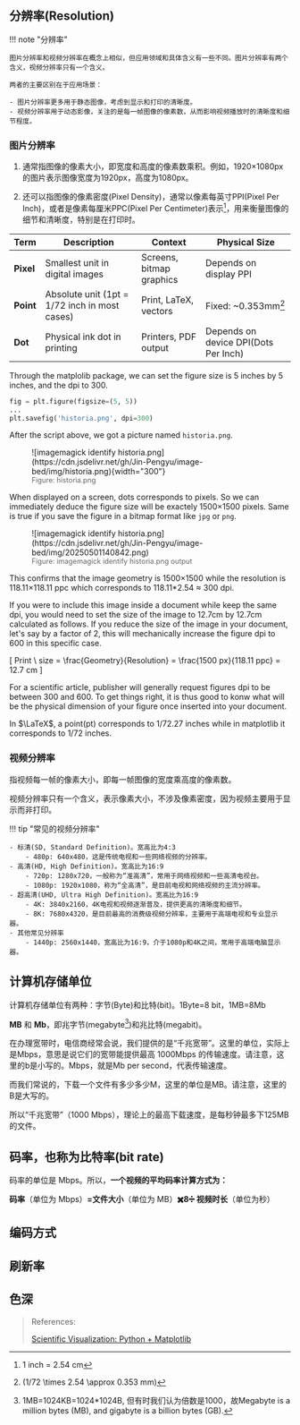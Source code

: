 

## 分辨率(Resolution)
!!! note "分辨率"

    图片分辨率和视频分辨率在概念上相似，但应用领域和具体含义有一些不同。图片分辨率有两个含义，视频分辨率只有一个含义。

    两者的主要区别在于应用场景：
    
    - 图片分辨率更多用于静态图像，考虑到显示和打印的清晰度。
    - 视频分辨率用于动态影像，关注的是每一帧图像的像素数，从而影响视频播放时的清晰度和细节程度。


### 图片分辨率

1. 通常指图像的像素大小，即宽度和高度的像素数乘积。例如，1920×1080px的图片表示图像宽度为1920px，高度为1080px。

2. 还可以指图像的像素密度(Pixel Density)，通常以像素每英寸PPI(Pixel Per Inch)，或者是像素每厘米PPC(Pixel Per Centimeter)表示[^1]，用来衡量图像的细节和清晰度，特别是在打印时。

[^1]: 1 inch = 2.54 cm

| Term       | Description                          | Context                | Physical Size          |
|------------|--------------------------------------|------------------------|------------------------|
| **Pixel**  | Smallest unit in digital images      | Screens, bitmap graphics | Depends on display PPI |
| **Point**  | Absolute unit (1pt = 1/72 inch in most cases)      | Print, LaTeX, vectors  | Fixed: ~0.353mm[^2]        |
| **Dot**    | Physical ink dot in printing         | Printers, PDF output   | Depends on device DPI(Dots Per Inch)  |


[^2]: \(1/72 \times 2.54 \approx 0.353 mm\)

Through the matplolib package, we can set the figure size is 5 inches by 5 inches, and the dpi to 300.

```python
fig = plt.figure(figsize=(5, 5))
...
plt.savefig('historia.png', dpi=300)
```
After the script above, we got a picture named `historia.png`.

<figure markdown="span">
  ![imagemagick identify historia.png](https://cdn.jsdelivr.net/gh/Jin-Pengyu/image-bed/img/historia.png){width="300"}
  <figcaption style="font-size: 0.9em; color: #666;">Figure: historia.png</figcaption>
</figure>

When displayed on a screen, dots corresponds to pixels. So we can immediately deduce the figure size will be exactely 1500×1500 pixels. Same is true if you save the figure in a bitmap format like `jpg` or `png`.

<figure markdown="span">
  ![imagemagick identify historia.png](https://cdn.jsdelivr.net/gh/Jin-Pengyu/image-bed/img/20250501140842.png)
  <figcaption style="font-size: 0.9em; color: #666;">Figure: imagemagick identify historia.png output</figcaption>
</figure>

This confirms that the image geometry is 1500×1500 while the resolution is 118.11×118.11 ppc which corresponds to 118.11*2.54 ≈ 300 dpi.

If you were to include this image inside a document while keep the same dpi, you would need to set the size of the image to 12.7cm by 12.7cm calculated as follows. If you reduce the size of the image in your document, let's say by a factor of 2, this will mechanically increase the figure dpi to 600 in this specific case.

\[
    Print \ size = \frac{Geometry}{Resolution} = \frac{1500 px}{118.11 ppc} = 12.7 cm
\]

For a scientific article, publisher will generally request figures dpi to be between 300 and 600. To get things right, it is thus good to konw what will be the physical dimension of your figure once inserted into your document.

In $\LaTeX$, a point(pt) corresponds to 1/72.27 inches while in matplotlib it corresponds to 1/72 inches.


### 视频分辨率
    
指视频每一帧的像素大小，即每一帧图像的宽度乘高度的像素数。

视频分辨率只有一个含义，表示像素大小，不涉及像素密度，因为视频主要用于显示而非打印。

!!! tip "常见的视频分辨率"

    - 标清(SD, Standard Definition)。宽高比为4:3
        - 480p: 640x480，这是传统电视和一些网络视频的分辨率。
    - 高清(HD, High Definition)。宽高比为16:9
        - 720p: 1280x720，一般称为“准高清”，常用于网络视频和一些高清电视台。
        - 1080p: 1920x1080，称为“全高清”，是目前电视和网络视频的主流分辨率。
    - 超高清(UHD, Ultra High Definition)。宽高比为16:9
        - 4K: 3840x2160，4K电视和视频逐渐普及，提供更高的清晰度和细节。
        - 8K: 7680x4320，是目前最高的消费级视频分辨率，主要用于高端电视和专业显示器。
    - 其他常见分辨率
        - 1440p: 2560x1440，宽高比为16:9，介于1080p和4K之间，常用于高端电脑显示器。




## 计算机存储单位

计算机存储单位有两种：字节(Byte)和比特(bit)。1Byte=8 bit，1MB=8Mb

**MB** 和 **Mb**，即兆字节(megabyte[^3])和兆比特(megabit)。

[^3]: 1MB=1024KB=1024*1024B, 但有时我们认为倍数是1000，故Megabyte is a million bytes (MB), and gigabyte is a billion bytes (GB).

在办理宽带时，电信商经常会说，我们提供的是“千兆宽带”。这里的单位，实际上是Mbps，意思是说它们的宽带能提供最高 1000Mbps 的传输速度。请注意，这里的b是小写的。Mbps，就是Mb per second，代表传输速度。

而我们常说的，下载一个文件有多少多少M，这里的单位是MB。请注意，这里的B是大写的。

所以“千兆宽带”（1000 Mbps），理论上的最高下载速度，是每秒钟最多下125MB的文件。


## 码率，也称为比特率(bit rate)

码率的单位是 Mbps。所以，**一个视频的平均码率计算方式为：**

**码率**（单位为 Mbps）**=文件大小**（单位为 MB）**✖️8➗ 视频时长**（单位为秒）


## 编码方式

## 刷新率

## 色深


> References: 
>
> [Scientific Visualization: Python + Matplotlib](https://github.com/rougier/scientific-visualization-book)